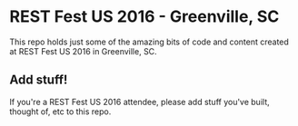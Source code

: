 # REST Fest US 2016 - Greenville, SC

This repo holds just some of the amazing bits of code and content created at REST Fest US 2016 in Greenville, SC.

## Add stuff!

If you're a REST Fest US 2016 attendee, please add stuff you've built, thought of, etc to this repo.
